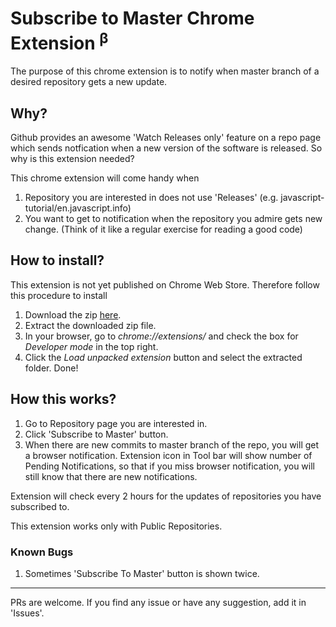 # Subscribe to Master Chrome Extension <sup>β</sup>

The purpose of this chrome extension is to notify when master branch of a
desired repository gets a new update.

## Why?

Github provides an awesome 'Watch Releases only' feature on a repo page which
sends notfication when a new version of the software is released. So why is this
extension needed?

This chrome extension will come handy when

1. Repository you are interested in does not use 'Releases' (e.g. javascript-tutorial/en.javascript.info)
2. You want to get to notification when the repository you admire gets new
   change. (Think of it like a regular exercise for reading a good code)

## How to install?
This extension is not yet published on Chrome Web Store. Therefore follow this
procedure to install
1. Download the zip [here](https://github.com/sumitpore/chrome-extension-notify-when-master-changes/releases/download/v1.0.0/notify-when-master-changes-v1.0.0.zip).
2. Extract the downloaded zip file.
3. In your browser, go to *chrome://extensions/* and check the box for *Developer mode* in the top right.
4. Click the *Load unpacked extension* button and select the extracted folder. Done!

## How this works?

1. Go to Repository page you are interested in.
2. Click 'Subscribe to Master' button.
3. When there are new commits to master branch of the repo, you will get a
   browser notification. Extension icon in Tool bar will show number of Pending Notifications, so that if
   you miss browser notification, you will still know that there are new notifications.

Extension will check every 2 hours for the updates of repositories you have
subscribed to.

This extension works only with Public Repositories.

### Known Bugs

1. Sometimes 'Subscribe To Master' button is shown twice.

---

PRs are welcome. If you find any issue or have any suggestion, add it in
'Issues'.
